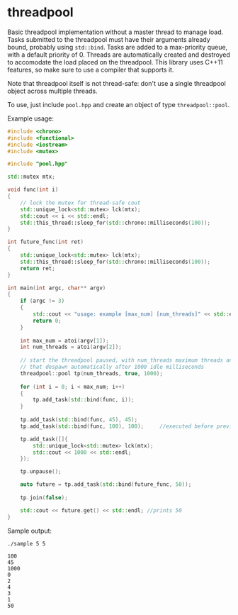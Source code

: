 threadpool
==========

Basic threadpool implementation without a master thread to manage load. Tasks submitted to the threadpool must have their arguments already bound, probably using `std::bind`. Tasks are added to a max-priority queue, with a default priority of 0. Threads are automatically created and destroyed to accomodate the load placed on the threadpool. This library uses C++11 features, so make sure to use a compiler that supports it.

Note that threadpool itself is not thread-safe: don't use a single threadpool object across multiple threads.

To use, just include `pool.hpp` and create an object of type `threadpool::pool`.

Example usage:

```c++
#include <chrono>
#include <functional>
#include <iostream>
#include <mutex>

#include "pool.hpp"

std::mutex mtx;

void func(int i)
{
    // lock the mutex for thread-safe cout
    std::unique_lock<std::mutex> lck(mtx);
    std::cout << i << std::endl;
    std::this_thread::sleep_for(std::chrono::milliseconds(100));
}

int future_func(int ret)
{
    std::unique_lock<std::mutex> lck(mtx);
    std::this_thread::sleep_for(std::chrono::milliseconds(100));
    return ret;
}

int main(int argc, char** argv)
{
    if (argc != 3)
    {
        std::cout << "usage: example [max_num] [num_threads]" << std::endl;
        return 0;
    }
    
    int max_num = atoi(argv[1]);
    int num_threads = atoi(argv[2]);
    
    // start the threadpool paused, with num_threads maximum threads and threads
    // that despawn automatically after 1000 idle milliseconds
    threadpool::pool tp(num_threads, true, 1000);
    
    for (int i = 0; i < max_num; i++)
    {
        tp.add_task(std::bind(func, i));
    }
    
    tp.add_task(std::bind(func, 45), 45);
    tp.add_task(std::bind(func, 100), 100);     //executed before previous line

    tp.add_task([]{
        std::unique_lock<std::mutex> lck(mtx);
        std::cout << 1000 << std::endl;
    });

    tp.unpause();

    auto future = tp.add_task(std::bind(future_func, 50));
    
    tp.join(false);

    std::cout << future.get() << std::endl; //prints 50
}
```

Sample output:

```
./sample 5 5

100
45
1000
0
2
4
3
1
50
```
